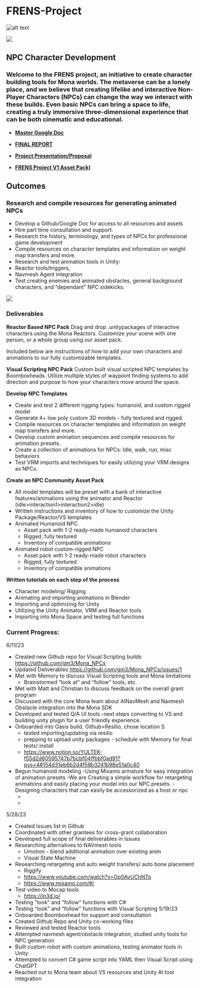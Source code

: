 # FRENS-Project

![alt text](https://gateway.pinata.cloud/ipfs/QmeGmoiA8RcXWgkP3kzfhCGwhc6gu3QMbxH8kqg2H11oe3)  

![](https://hackmd.io/_uploads/HkzJZ4ZS3.png)


## NPC Character Development  
### Welcome to the FRENS project, an initiative to create character building tools for Mona worlds. The metaverse can be a lonely place, and we believe that creating lifelike and interactive Non-Player Characters (NPCs) can change the way we interact with these builds. Even basic NPCs can bring a space to life, creating a truly immersive three-dimensional experience that can be both cinematic and educational. 

- **[Master Google Doc](https://docs.google.com/document/d/1n0FLwARSTRZNjAyPzXoeQeP58nY-RgnI9N1HER8Kyiw/edit?usp=sharing)**

- **[FINAL REPORT](https://www.canva.com/design/DAFpsaFIUmY/CjLWFQ98IgIpKXXJR1906g/view?utm_content=DAFpsaFIUmY&utm_campaign=designshare&utm_medium=link&utm_source=publishsharelink)**
  
- **[Project Presentation/Proposal](https://www.canva.com/design/DAFclcatOME/F3wj0k6RMCpvPIj02XOzDA/edit?utm_content=DAFclcatOME&utm_campaign=designshare&utm_medium=link2&utm_source=sharebutton)**  

- **[FRENS Project V1 Asset Pack](https://drive.google.com/file/d/1-U_AXW6W-e4hedfSdTnT7aVyJExsDOLo/view?usp=drive_link))**  

## Outcomes  
### **Research and compile resources for generating animated NPCs**  
- Develop a Github/Google Doc for access to all resources and assets  
- Hire part time consultation and support.  
- Research the history, terminology, and types of NPCs for professional game development  
- Compile resources on character templates and information on weight map transfers and more.  
- Research and test animation tools in Unity:   
- Reactor tools/triggers,   
- Navmesh Agent integration  
- Test creating enemies and animated obstacles, general background characters, and “dependant” NPC sidekicks.  

![](https://hackmd.io/_uploads/S1hjg4bHh.png)


### Deliverables

**Reactor Based NPC Pack**
Drag and drop .unitypackages of interactive characters using the Mona Reactors. 
Customize your scene with one person, or a whole group using our asset pack.

Included below are instructions of how to add your own characters and animations to our fully customizable templates.

**Visual Scripting NPC Pack**
Custom built visual scripted NPC templates by Boomboxheads. 
Utilize multiple styles of waypoint finding systems to add direction and purpose to how your characters move around the space.






**Develop NPC Templates**

- Create and test 2 different rigging types: humanoid, and custom rigged model
- Generate 4+ low poly custom 3D models - fully textured and rigged.
- Compile resources on character templates and information on weight map transfers and more.
- Develop custom animation sequences and compile resources for animation presets.
- Create a collection of animations for NPCs: Idle, walk, run, misc behaviors
- Test VRM imports and techniques for easily utilizing your VRM designs as NPCs.

**Create an NPC Community Asset Pack**

- All model templates will be preset with a bank of interactive features/animations using the animator and Reactor (idle>interaction1>interaction2>idle)
- Written instructions and inventory of how to customize the Unity Package/Reactor/VS templates
- Animated Humanoid NPC
    - Asset pack with 1-2 ready-made humanoid characters
    - Rigged, fully textured
    - Inventory of compatible animations
- Animated robot custom-rigged NPC
    - Asset pack with 1-2 ready-made robot characters
    - Rigged, fully textured
    - Inventory of compatible animations

**Written tutorials on each step of the process**

- Character modeling/ Rigging
- Animating and importing animations in Blender
- Importing and optimizing for Unity
- Utilizing the Unity Animator, VRM and Reactor tools
- Importing into Mona Space and testing full functions


### Current Progress:
6/11/23
- Created new Github repo for Visual Scripting builds
https://github.com/gm3/Mona_NPCs
- Updated Deliverables
https://github.com/gm3/Mona_NPCs/issues/1
- Met with Memory to discuss Visual Scripting tools and Mona limitations
    - Brainstormed “look at” and “follow” tools, etc.
- Met with Matt and Christian to discuss feedback on the overall grant program
- Discussed with the core Mona team about AINavMesh and Navmesh Obstacle integration into the Mona SDK
- Developed and tested Q/A UI tools -next steps converting to VS and building unity plugin for a user friendly experience.
- Onboarded into Oasis build, Github>Resilio, chose location S
    - tested importing/updating via resilio
    - prepping to upload unity packages - schedule with Memory for final tests/ install
    - https://www.notion.so/YULTEK-f55d2d60595747b7bcbf04ffbbf0ad91?pvs=4#154d31eb6b2d4f59b3241b98e51a0c40
 - Begun humanoid modeling
-Using Mixamo armature for easy integration of animation presets
-We are Creating a simple workflow for retargeting animations and easily placing your model into our NPC presets.
-Designing characters that can easily be accessorized as a host or npc
    - [](https://cdn.discordapp.com/attachments/995412112769822850/1116170930272604262/Unity_DjM3IBTciz.gif)
    - [](https://cdn.discordapp.com/attachments/995412112769822850/1116460115571245056/chrome_Fqn6bcebO0.gif)


5/28/23
- Created Issues list in Github
- Coordinated with other grantees for cross-grant collaboration
- Developed full scope of final deliverables in Issues
- Researching alternatives to NAVmesh tools
    - Umotion - blend additional animation over existing anim
    - Visual State Machine
- Researching retargeting and auto weight transfers/ auto bone placement
    - Riggify
    - https://www.youtube.com/watch?v=Op0AvUChNTo
    - https://www.mixamo.com/#/
- Test video to Mocap tools
    - https://in3d.io/
- Testing “look” and “follow” functions with C#
  [](https://cdn.discordapp.com/attachments/995412112769822850/1109467989654388776/Unity_Klt7W2xs1o.gif)
- Testing “look” and “follow” functions with Visual Scripting
[](https://cdn.discordapp.com/attachments/995412112769822850/1112560869746937906/Unity_gRRotDOFQz.gif)
5/19/23  
- Onboarded Boomboxhead for support and consultation
- Created Github Repo and Unity co-working files
- Reviewed and tested Reactor tools
- Attempted navmesh agent/obstacle integration, studied unity tools for NPC generation
- Built custom robot with custom animations, testing animator tools in Unity
- Attempted to convert C# game script into YAML then Visual Script using ChatGPT
- Reached out to Mona team about VS resources and Unity AI tool integration
